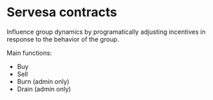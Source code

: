# Servesa contracts
Influence group dynamics by programatically adjusting incentives in response to the behavior of the group.

Main functions:
- Buy
- Sell
- Burn (admin only)
- Drain (admin only)
